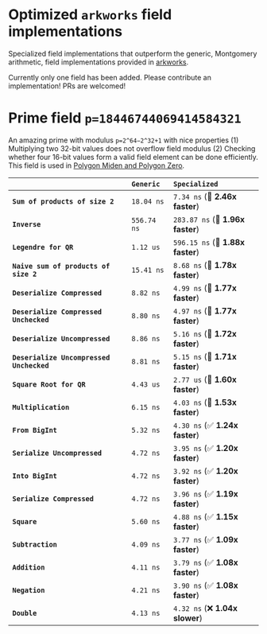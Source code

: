 # Optimized `arkworks` field implementations

Specialized field implementations that outperform the generic, Montgomery arithmetic, field implementations provided in [arkworks](https://github.com/arkworks-rs/algebra).

Currently only one field has been added. Please contribute an implementation! PRs are welcomed!

# Prime field `p=18446744069414584321`

An amazing prime with modulus `p=2^64−2^32+1` with nice properties (1) Multiplying two 32-bit values does not overflow field modulus (2) Checking whether four 16-bit values form a valid field element can be done efficiently. This field is used in [Polygon Miden and Polygon Zero](https://twitter.com/0xPolygonMiden/status/1478786573348995075).

|                                          | `Generic`   | `Specialized`                     |
| :--------------------------------------- | :---------- | :-------------------------------- |
| **`Sum of products of size 2`**          | `18.04 ns`  | `7.34 ns` (🚀 **2.46x faster**)   |
| **`Inverse`**                            | `556.74 ns` | `283.87 ns` (🚀 **1.96x faster**) |
| **`Legendre for QR`**                    | `1.12 us`   | `596.15 ns` (🚀 **1.88x faster**) |
| **`Naive sum of products of size 2`**    | `15.41 ns`  | `8.68 ns` (🚀 **1.78x faster**)   |
| **`Deserialize Compressed`**             | `8.82 ns`   | `4.99 ns` (🚀 **1.77x faster**)   |
| **`Deserialize Compressed Unchecked`**   | `8.80 ns`   | `4.97 ns` (🚀 **1.77x faster**)   |
| **`Deserialize Uncompressed`**           | `8.86 ns`   | `5.16 ns` (🚀 **1.72x faster**)   |
| **`Deserialize Uncompressed Unchecked`** | `8.81 ns`   | `5.15 ns` (🚀 **1.71x faster**)   |
| **`Square Root for QR`**                 | `4.43 us`   | `2.77 us` (🚀 **1.60x faster**)   |
| **`Multiplication`**                     | `6.15 ns`   | `4.03 ns` (🚀 **1.53x faster**)   |
| **`From BigInt`**                        | `5.32 ns`   | `4.30 ns` (✅ **1.24x faster**)   |
| **`Serialize Uncompressed`**             | `4.72 ns`   | `3.95 ns` (✅ **1.20x faster**)   |
| **`Into BigInt`**                        | `4.72 ns`   | `3.92 ns` (✅ **1.20x faster**)   |
| **`Serialize Compressed`**               | `4.72 ns`   | `3.96 ns` (✅ **1.19x faster**)   |
| **`Square`**                             | `5.60 ns`   | `4.88 ns` (✅ **1.15x faster**)   |
| **`Subtraction`**                        | `4.09 ns`   | `3.77 ns` (✅ **1.09x faster**)   |
| **`Addition`**                           | `4.11 ns`   | `3.79 ns` (✅ **1.08x faster**)   |
| **`Negation`**                           | `4.21 ns`   | `3.90 ns` (✅ **1.08x faster**)   |
| **`Double`**                             | `4.13 ns`   | `4.32 ns` (❌ **1.04x slower**)   |
